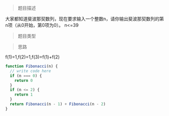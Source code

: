 > 题目描述

大家都知道斐波那契数列，现在要求输入一个整数n，请你输出斐波那契数列的第n项（从0开始，第0项为0）。
n<=39

> 题目类型

> 思路 

f(1)=1,f(2)=1,f(3)=f(1)+f(2)

```js
function Fibonacci(n) {
  // write code here
  if (n === 0) {
    return 0
  }
  if (n <= 2) {
    return 1
  }
  return Fibonacci(n - 1) + Fibonacci(n - 2)
}
```